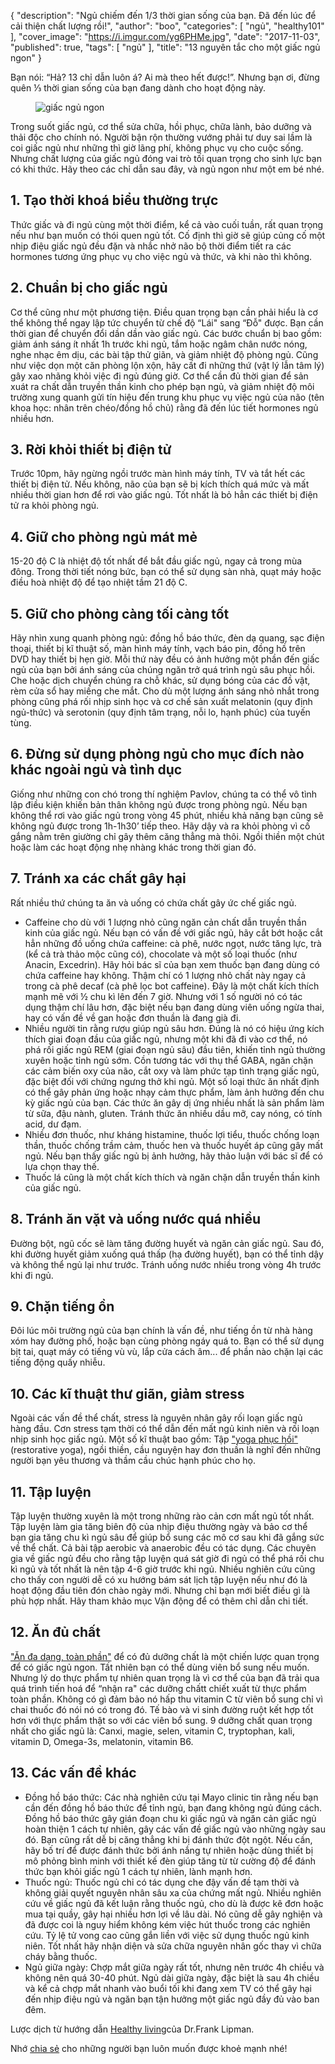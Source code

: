 {
   "description": "Ngủ chiếm đến 1/3 thời gian sống của bạn. Đã đến lúc để cải thiện chất lượng rồi!",
   "author": "boo",
   "categories": [
      "ngủ",
      "healthy101"
   ],
   "cover_image": "https://i.imgur.com/yg6PHMe.jpg",
   "date": "2017-11-03",
   "published": true,
   "tags": [
      "ngủ"
   ],
   "title": "13 nguyên tắc cho một giấc ngủ ngon"
}

Bạn nói: “Hả? 13 chỉ dẫn luôn á? Ai mà theo hết được!”. Nhưng bạn ơi, đừng quên ⅓ thời gian sống của bạn đang dành cho hoạt động này.

<figure class="full tc"><img src="https://images.unsplash.com/photo-1503756755766-151cb0cd465f?fit=crop&w=1200&h=400" alt="giấc ngủ ngon" class="w-100"></figure>

Trong suốt giấc ngủ, cơ thể sửa chữa, hồi phục, chữa lành, bảo dưỡng và thải độc cho chính nó. Người bận rộn thường vướng phải tư duy sai lầm là coi giấc ngủ như những thì giờ lãng phí, không phục vụ cho cuộc sống. Nhưng chất lượng của giấc ngủ đóng vai trò tối quan trọng cho sinh lực bạn có khi thức. Hãy theo các chỉ dẫn sau đây, và ngủ ngon như một em bé nhé.

## 1. Tạo thời khoá biểu thường trực
Thức giấc và đi ngủ cùng một thời điểm, kể cả vào cuối tuần, rất quan trọng nếu như bạn muốn có thói quen ngủ tốt. Cố định thì giờ sẽ giúp củng cố một nhịp điệu giấc ngủ đều đặn và nhắc nhở não bộ thời điểm tiết ra các hormones tương ứng phục vụ cho việc ngủ và thức, và khi nào thì không.

## 2. Chuẩn bị cho giấc ngủ
Cơ thể cũng như một phương tiện. Điều quan trọng bạn cần phải hiểu là cơ thể không thể ngay lập tức chuyển từ chế độ “Lái" sang “Đỗ" được. Bạn cần thời gian để chuyển đổi dần dần vào giấc ngủ. Các bước chuẩn bị bao gồm: giảm ánh sáng ít nhất 1h trước khi ngủ, tắm hoặc ngâm chân nước nóng, nghe nhạc êm dịu, các bài tập thử giãn, và giảm nhiệt độ phòng ngủ. Cũng như việc dọn một căn phòng lộn xộn, hãy cất đi những thứ (vật lý lẫn tâm lý) gây xao nhãng khỏi việc đi ngủ đúng giờ. Cơ thể cần đủ thời gian để sản xuát ra chất dẫn truyền thần kinh cho phép bạn ngủ, và giảm nhiệt độ môi trường xung quanh gửi tín hiệu đến trung khu phục vụ việc ngủ của não (tên khoa học: nhân trên chéo/đồng hồ chủ) rằng đã đến lúc tiết hormones ngủ nhiều hơn.

## 3. Rời khỏi thiết bị điện tử
Trước 10pm, hãy ngừng ngồi trước màn hình máy tính, TV và tắt hết các thiết bị điện tử. Nếu không, não của bạn sẽ bị kích thích quá mức và mất nhiều thời gian hơn để rơi vào giấc ngủ. Tốt nhất là bỏ hẳn các thiết bị điện tử ra khỏi phòng ngủ.

## 4. Giữ cho phòng ngủ mát mẻ
15-20 độ C là nhiệt độ tốt nhất để bắt đầu giấc ngủ, ngay cả trong mùa đông. Trong thời tiết nóng bức, bạn có thể sử dụng sàn nhà, quạt máy hoặc điều hoà nhiệt độ để tạo nhiệt tầm 21 độ C.

## 5. Giữ cho phòng càng tối càng tốt
Hãy nhìn xung quanh phòng ngủ: đồng hồ báo thức, đèn dạ quang, sạc điện thoại, thiết bị kĩ thuật số, màn hình máy tính, vạch báo pin, đồng hồ trên DVD hay thiết bị hẹn giờ. Mỗi thứ này đều có ảnh hưởng một phần đến giấc ngủ của bạn bởi ánh sáng của chúng ngăn trở quá trình ngủ sâu phục hồi. Che hoặc dịch chuyển chúng ra chỗ khác, sử dụng bóng của các đồ vật, rèm cửa sổ hay miếng che mắt. Cho dù một lượng ánh sáng nhỏ nhắt trong phòng cũng phá rối nhịp sinh học và cơ chế sản xuất melatonin (quy định ngủ-thức) và serotonin (quy định tâm trạng, nỗi lo, hạnh phúc) của tuyến tùng.

## 6. Đừng sử dụng phòng ngủ cho mục đích nào khác ngoài ngủ và tình dục
Giống như những con chó trong thí nghiệm Pavlov, chúng ta có thể vô tình lập điều kiện khiến bản thân không ngủ được trong phòng ngủ. Nếu bạn không thể rơi vào giấc ngủ trong vòng 45 phút, nhiều khả năng bạn cũng sẽ không ngủ được trong 1h-1h30’ tiếp theo. Hãy dậy và ra khỏi phòng vì cố gắng nằm trên giường chỉ gây thêm căng thẳng mà thôi. Ngồi thiền một chút hoặc làm các hoạt động nhẹ nhàng khác trong thời gian đó.

## 7. Tránh xa các chất gây hại
Rất nhiều thứ chúng ta ăn và uống có chứa chất gây ức chế giấc ngủ.

* Caffeine cho dù với 1 lượng nhỏ cũng ngăn cản chất dẫn truyền thần kinh của giấc ngủ. Nếu bạn có vấn đề với giấc ngủ, hãy cắt bớt hoặc cắt hẳn những đồ uống chứa caffeine: cà phê, nước ngọt, nước tăng lực, trà (kể cả trà thảo mộc cũng có), chocolate và một số loại thuốc (như Anacin, Excedrin).  Hãy hỏi bác sĩ của bạn xem thuốc bạn đang dùng có chứa caffeine hay không. Thậm chí có 1 lượng nhỏ chất này ngay cả trong cà phê decaf (cà phê lọc bot caffeine). Đây là một chất kích thích mạnh mẽ với ½ chu kì lên đến 7 giờ. Nhưng với 1 số người nó có tác dụng thậm chí lâu hơn, đặc biệt nếu bạn đang dùng viên uống ngừa thai, hay có vấn đề về gan hoặc đơn thuần là đang già đi.
* Nhiều người tin rằng rượu giúp ngủ sâu hơn. Đúng là nó có hiệu ứng kích thích giai đoạn đầu của giấc ngủ, nhưng một khi đã đi vào cơ thể, nó phá rối giấc ngủ REM (giai đoạn ngủ sâu) đầu tiên, khiến tỉnh ngủ thường xuyên hoặc tỉnh ngủ sớm. Cồn tương tác với thụ thể GABA, ngăn chặn các cảm biến oxy của não, cắt oxy và làm phức tạp tình trạng giấc ngủ, đặc biệt đối với chứng ngưng thở khi ngủ.
Một số loại thức ăn nhất định có thể gây phản ứng hoặc nhạy cảm thực phẩm, làm ảnh hưởng đến chu kỳ giấc ngủ của bạn. Các thức ăn gây dị ứng nhiều nhất là  sản phẩm làm từ sữa, đậu nành, gluten. Tránh thức ăn nhiều dầu mỡ, cay nóng, có tính acid, dư đạm.
* Nhiều đơn thuốc, như kháng histamine, thuốc lợi tiểu, thuốc chống loạn thần, thuốc chống trầm cảm, thuốc hen và thuốc huyết áp cũng gây mất ngủ. Nếu bạn thấy giấc ngủ bị ảnh hưởng, hãy thảo luận với bác sĩ để có lựa chọn thay thế.
* Thuốc lá cũng là một chất kích thích và ngăn chặn dẫn truyền thần kinh của giấc ngủ.

## 8. Tránh ăn vặt và uống nước quá nhiều
Đường bột, ngũ cốc sẽ làm tăng đường huyết và ngăn cản giấc ngủ. Sau đó, khi đường huyết giảm xuống quá thấp (hạ đường huyết), bạn có thể tỉnh dậy và không thể ngủ lại như trước.
Tránh uống nước nhiều trong vòng 4h trước khi đi ngủ.

## 9. Chặn tiếng ồn
Đôi lúc môi trường ngủ của bạn chính là vấn đề, như tiếng ồn từ nhà hàng xóm hay đường phố, hoặc bạn cùng phòng ngáy quá to. Bạn có thể sử dụng bịt tai, quạt máy có tiếng vù vù, lắp cửa cách âm... để phần nào chặn lại các tiếng động quấy nhiễu.

## 10. Các kĩ thuật thư giãn, giảm stress
Ngoài các vấn đề thể chất, stress là nguyên nhân gây rối loạn giấc ngủ hàng đầu. Cơn stress tạm thời có thể dẫn đến mất ngủ kinh niên và rối loạn nhịp sinh học giấc ngủ. Một số kĩ thuật bao gồm: Tập ["yoga phục hồi"](/posts/3-phuong-phap-giam-stress-hieu-qua-nhat-cho-nguoi-hien-dai)(restorative yoga), ngồi thiền, cầu nguyện hay đơn thuần là nghĩ đến những người bạn yêu thương và thầm cầu chúc hạnh phúc cho họ.

## 11. Tập luyện
Tập luyện thường xuyên là một trong những rào cản cơn mất ngủ tốt nhất. Tập luyện làm gia tăng biên độ của nhịp điệu thường ngày và bảo cơ thể bạn gia tăng chu kì ngủ sâu để giúp bổ sung các mô cơ sau khi đã gắng sức về thể chất. Cả bài tập aerobic và anaerobic đều có tác dụng. Các chuyên gia về giấc ngủ đều cho rằng tập luyện quá sát giờ đi ngủ có thể phá rối chu kì ngủ và tốt nhất là nên tập 4-6 giờ trước khi ngủ. Nhiều nghiên cứu cũng cho thấy con người dễ có xu hướng bám sát lịch tập luyện nếu như đó là hoạt động đầu tiên đón chào ngày mới. Nhưng chỉ bạn mới biết điều gì là phù hợp nhất. Hãy tham khảo mục Vận động để có thêm chỉ dẫn chi tiết.

## 12. Ăn đủ chất
["Ăn đa dạng, toàn phần"](/posts/10-nguyen-tac-an-uong-bat-bien) để có đủ dưỡng chất là một chiến lược quan trọng để có giấc ngủ ngon. Tất nhiên bạn có thể dùng viên bổ sung nếu muốn. Nhưng lý do thực phẩm tự nhiên quan trọng là vì cơ thể của bạn đã trải qua quá trình tiến hoá để “nhận ra" các dưỡng chấtt chiết xuất từ thực phẩm toàn phần. Không có gì đảm bảo nó hấp thu vitamin C từ viên bổ sung chỉ vì chai thuốc đó nói nó có trong đó. Tế bào và vi sinh đường ruột kết hợp tốt hơn với thực phẩm thật so với các viên bổ sung. 9 dưỡng chất quan trọng nhất cho giấc ngủ là: Canxi, magie, selen, vitamin C, tryptophan, kali, vitamin D, Omega-3s, melatonin, vitamin B6.

## 13. Các vấn đề khác
* Đồng hồ báo thức: Các nhà nghiên cứu tại Mayo clinic tin rằng nếu bạn cần đến đồng hồ báo thức để tỉnh ngủ, bạn đang không ngủ đúng cách. Đồng hồ báo thức gây gián đoạn chu kì giấc ngủ và ngăn cản giấc ngủ hoàn thiện 1 cách tự nhiên, gây các vấn đề giấc ngủ vào những ngày sau đó. Bạn cũng rất dễ bị căng thẳng khi bị đánh thức đột ngột. Nếu cần, hãy bố trí để được đánh thức bởi ánh nắng tự nhiên hoặc dùng thiết bị mô phỏng bình minh với thiết kế đèn giúp tăng từ từ cường độ để đánh thức bạn khỏi giấc ngủ 1 cách tự nhiên, lành mạnh hơn.
* Thuốc ngủ: Thuốc ngủ chỉ có tác dụng che đậy vấn đề tạm thời và không giải quyết nguyên nhân sâu xa của chứng mất ngủ. Nhiều nghiên cứu về giấc ngủ đã kết luận rằng thuốc ngủ, cho dù là được kê đơn hoặc mua tại quầy, gây hại nhiều hơn lợi về lâu dài. Nó cũng dễ gây nghiện và đã được coi là nguy hiểm không kém việc hút thuốc trong các nghiên cứu. Tỷ lệ tử vong cao cũng gắn liền với việc sử dụng thuốc ngủ kinh niên. Tốt nhất hãy nhận diện và sửa chữa nguyên nhân gốc thay vì chữa cháy bằng thuốc.
* Ngủ giữa ngày: Chợp mắt giữa ngày rất tốt, nhưng nên trước 4h chiều và không nên quá 30-40 phút. Ngủ dài giữa ngày, đặc biệt là sau 4h chiều và kể cả chợp mắt nhanh vào buổi tối khi đang xem TV có thể gây hại đến nhịp điệu ngủ và ngăn bạn tận hưởng một giấc ngủ đầy đủ vào ban đêm.

Lược dịch từ hướng dẫn [Healthy living](https://www.bewell.com/healthy-living/)của Dr.Frank Lipman.

Nhớ <a onclick="FB.ui({ method: 'feed', link: window.location.href })" href="">chia sẻ</a> cho những người bạn luôn muốn được khoẻ mạnh nhé!
